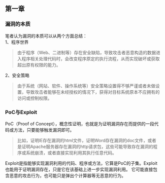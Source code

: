 
## 第一章  
### 漏洞的本质
笔者认为漏洞的本质可以从两个方面总结：  
1、程序世界  
>由于程序（Web、二进制等）存在安全缺陷，导致攻击者恶意构造的数据进入程序相关处理代码时，会改变程序原定的执行流程，从而实现破坏或获取超出原有权限的能力。  

2、安全策略
>由于系统（网站、软件、操作系统等）安全策略设置得不够严谨或者未做设置，导致攻击者能够在未经授权的情况下，获得对目标系统原本不应拥有的访问或控制权限。

### PoC与Exploit
PoC（Proof of Concept），概念性证明，也就是为证明漏洞存在而提供的一段代码或方法，只要能够触发漏洞即可。  
>比如，证明IE存在漏洞的html文件，证明Word存在漏洞的doc文件，或者是证明Apache服务器存在漏洞的http请求包，这些可能导致存在漏洞的程序或系统崩溃，或者直接实现利用其执行任意代码。 

Exploit是指能够实现漏洞利用的代码、程序或方法，它算是PoC的子集。Exploit也能用于证明漏洞存在，只是它在该基础上进一步实现漏洞利用。
它可能直接包含恶意的攻击行为，也可能只是弹出个计算器等无恶意的行为。


    
